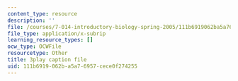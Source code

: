 ```yaml
---
content_type: resource
description: ''
file: /courses/7-014-introductory-biology-spring-2005/111b6919062ba5a76957cece0f274255_GAArnLLlFtQ.srt
file_type: application/x-subrip
learning_resource_types: []
ocw_type: OCWFile
resourcetype: Other
title: 3play caption file
uid: 111b6919-062b-a5a7-6957-cece0f274255
---
```

